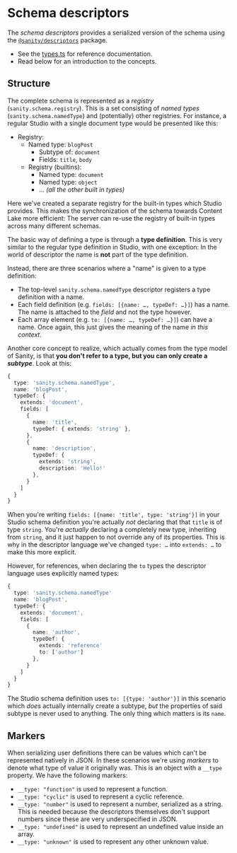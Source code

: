 # Schema descriptors

The _schema descriptors_ provides a serialized version of the schema using the [`@sanity/descriptors`](https://github.com/sanity-io/descriptors) package.

- See the [types.ts](./types.ts) for reference documentation.
- Read below for an introduction to the concepts.

## Structure

The complete schema is represented as a _registry_ (`sanity.schema.registry`).
This is a set consisting of _named types_ (`sanity.schema.namedType`) and (potentially) other registries.
For instance, a regular Studio with a single document type would be presented like this:

- Registry:
  - Named type: `blogPost`
    - Subtype of: `document`
    - Fields: `title`, `body`
  - Registry (builtins):
    - Named type: `document`
    - Named type: `object`
    - … _(all the other built in types)_

Here we've created a separate registry for the built-in types which Studio provides.
This makes the synchronization of the schema towards Content Lake more efficient:
The server can re-use the registry of built-in types across many different schemas.

The basic way of defining a type is through a **type definition**.
This is very similar to the regular type definition in Studio, with one exception:
In the world of descriptor the name is **not** part of the type definition.

Instead, there are three scenarios where a "name" is given to a type definition:

- The top-level `sanity.schema.namedType` descriptor registers a type definition with a name.
- Each field definition (e.g. `fields: [{name: …, typeDef: …}]`) has a name.
  The name is attached to the _field_ and not the type however.
- Each array element (e.g. `to: [{name: …, typeDef: …}]`) can have a name.
  Once again, this just gives the meaning of the name _in this context_.

Another core concept to realize, which actually comes from the type model of Sanity, is that **you don't refer to a type, but you can only create a _subtype_**.
Look at this:

```ts
{
  type: 'sanity.schema.namedType',
  name: 'blogPost',
  typeDef: {
    extends: 'document',
    fields: [
      {
        name: 'title',
        typeDef: { extends: 'string' },
      },
      {
        name: 'description',
        typeDef: {
          extends: 'string',
          description: 'Hello!'
        },
      }
    ]
  }
}
```

When you're writing `fields: [{name: 'title', type: 'string'}]` in your Studio schema definition you're actually _not_ declaring that that `title` is of type `string`.
You're _actually_ declaring a completely new type, inheriting from `string`, and it just happen to not override any of its properties.
This is why in the descriptor language we've changed `type: …` into `extends: …` to make this more explicit.

However, for references, when declaring the `to` types the descriptor language uses explicitly named types:

```ts
{
  type: 'sanity.schema.namedType'
  name: 'blogPost',
  typeDef: {
    extends: 'document',
    fields: [
      {
        name: 'author',
        typeDef: {
          extends: 'reference'
          to: ['author']
        },
      }
    ]
  }
}
```

The Studio schema definition uses `to: [{type: 'author'}]` in this scenario which _does_ actually internally create a subtype, _but_ the properties of said subtype is never used to anything.
The only thing which matters is its `name`.

## Markers

When serializing user definitions there can be values which can't be represented natively in JSON.
In these scenarios we're using _markers_ to denote what type of value it originally was.
This is an object with a `__type` property.
We have the following markers:

- `__type: "function"` is used to represent a function.
- `__type: "cyclic"` is used to represent a cyclic reference.
- `__type: "number"` is used to represent a number, serialized as a string.
  This is needed because the descriptors themselves don't support numbers since these are very underspecified in JSON.
- `__type: "undefined"` is used to represent an undefined value inside an array.
- `__type: "unknown"` is used to represent any other unknown value.
